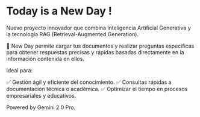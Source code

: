 # Today is a New Day !

Nuevo proyecto innovador que combina Inteligencia Artificial Generativa y la tecnología RAG (Retrieval-Augmented Generation).

📄 New Day permite cargar tus documentos y realizar preguntas específicas para obtener respuestas precisas y rápidas basadas directamente en la información contenida en ellos.

Ideal para:

✅ Gestión ágil y eficiente del conocimiento. 
✅ Consultas rápidas a documentación técnica o académica. 
✅ Optimizar el tiempo en procesos empresariales y educativos.

Powered by Gemini 2.0 Pro.